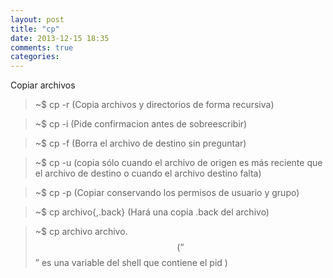```yaml
---
layout: post
title: "cp"
date: 2013-12-15 18:35
comments: true
categories: 
---
```

Copiar archivos

>~$ cp -r  (Copia archivos y directorios de forma recursiva)

>~$ cp -i   (Pide confirmacion antes de sobreescribir)

>~$ cp -f   (Borra el archivo de destino sin preguntar)

>~$ cp -u  (copia sólo cuando el archivo de origen es más reciente que el archivo de destino o cuando el archivo destino falta)

>~$ cp -p  (Copiar conservando los permisos de usuario y grupo)

>~$ cp archivo{,.back} (Hará una copia .back del archivo)

>~$ cp archivo archivo.$$ (“$$” es una variable del shell que contiene el pid )

